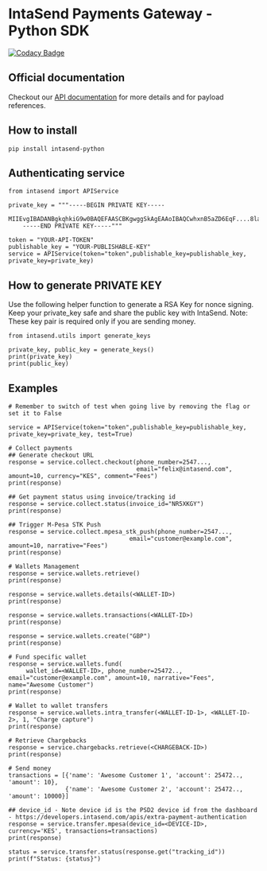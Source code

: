# IntaSend Payments Gateway - Python SDK

[![Codacy Badge](https://api.codacy.com/project/badge/Grade/3441c7d731e64e899b8ca3f125422f9a)](https://app.codacy.com/gh/IntaSend/intasend-python?utm_source=github.com&utm_medium=referral&utm_content=IntaSend/intasend-python&utm_campaign=Badge_Grade_Settings)

## Official documentation

Checkout our [API documentation](https://developers.intasend.com/) for more details and for payload references.

## How to install

    pip install intasend-python

## Authenticating service

    from intasend import APIService

    private_key = """-----BEGIN PRIVATE KEY-----
        MIIEvgIBADANBgkqhkiG9w0BAQEFAASCBKgwggSkAgEAAoIBAQCwhxnB5aZD6EqF....8laHwYTQdDbAlCGZB992YoHl
        -----END PRIVATE KEY-----"""

    token = "YOUR-API-TOKEN"
    publishable_key = "YOUR-PUBLISHABLE-KEY"
    service = APIService(token="token",publishable_key=publishable_key, private_key=private_key)

## How to generate PRIVATE KEY

Use the following helper function to generate a RSA Key for nonce signing. Keep your private_key safe and share the public key with IntaSend. Note: These key pair is required only if you are sending money.

    from intasend.utils import generate_keys

    private_key, public_key = generate_keys()
    print(private_key)
    print(public_key)

## Examples

    # Remember to switch of test when going live by removing the flag or set it to False

    service = APIService(token="token",publishable_key=publishable_key, private_key=private_key, test=True)
    
    # Collect payments
    ## Generate checkout URL
    response = service.collect.checkout(phone_number=2547...,
                                        email="felix@intasend.com", amount=10, currency="KES", comment="Fees")
    print(response)

    ## Get payment status using invoice/tracking id
    response = service.collect.status(invoice_id="NR5XKGY")
    print(response)

    ## Trigger M-Pesa STK Push
    response = service.collect.mpesa_stk_push(phone_number=2547...,
                                      email="customer@example.com", amount=10, narrative="Fees")
    print(response)

    # Wallets Management
    response = service.wallets.retrieve()
    print(response)

    response = service.wallets.details(<WALLET-ID>)
    print(response)

    response = service.wallets.transactions(<WALLET-ID>)
    print(response)
    
    response = service.wallets.create("GBP")
    print(response)

    # Fund specific wallet
    response = service.wallets.fund(
         wallet_id=<WALLET-ID>, phone_number=25472.., email="customer@example.com", amount=10, narrative="Fees", name="Awesome Customer")
    print(response)

    # Wallet to wallet transfers
    response = service.wallets.intra_transfer(<WALLET-ID-1>, <WALLET-ID-2>, 1, "Charge capture")
    print(response)

    # Retrieve Chargebacks
    response = service.chargebacks.retrieve(<CHARGEBACK-ID>)
    print(response)
    
    # Send money
    transactions = [{'name': 'Awesome Customer 1', 'account': 25472.., 'amount': 10},
                    {'name': 'Awesome Customer 2', 'account': 25472.., 'amount': 10000}]
    
    ## device_id - Note device id is the PSD2 device id from the dashboard - https://developers.intasend.com/apis/extra-payment-authentication
    response = service.transfer.mpesa(device_id=<DEVICE-ID>, currency='KES', transactions=transactions)
    print(response)

    status = service.transfer.status(response.get("tracking_id"))
    print(f"Status: {status}")

